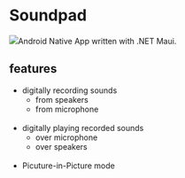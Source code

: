 # Soundpad

<img src="https://miro.medium.com/max/1400/0*OsrkVI4kEjkWxAPN.png" />Android Native App written with .NET Maui.

## features
- digitally recording sounds
  - from speakers
  - from microphone
  </br>  
- digitally playing recorded sounds
  - over microphone 
  - over speakers
  </br>
- Picuture-in-Picture mode
